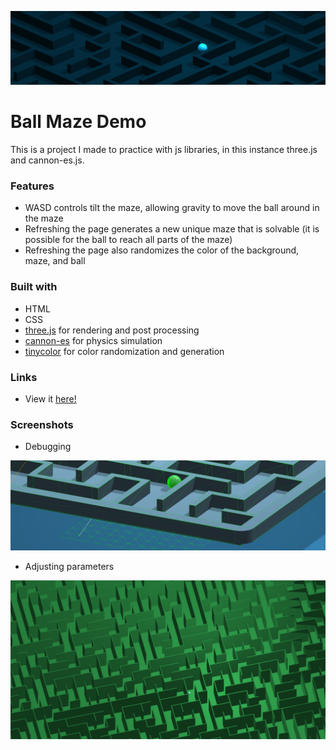 ![](./screen1.png)

# Ball Maze Demo

This is a project I made to practice with js libraries, in this instance three.js and cannon-es.js.

### Features

-   WASD controls tilt the maze, allowing gravity to move the ball around in the maze
-   Refreshing the page generates a new unique maze that is solvable (it is possible for the ball to reach all parts of the maze)
-   Refreshing the page also randomizes the color of the background, maze, and ball

### Built with

-   HTML
-   CSS
-   [three.js](https://github.com/mrdoob/three.js/) for rendering and post processing
-   [cannon-es](https://github.com/pmndrs/cannon-es) for physics simulation
-   [tinycolor](https://github.com/bgrins/TinyColor) for color randomization and generation

### Links

-   View it [here!](https://arnh8.github.io/ball-maze-demo)

### Screenshots

-   Debugging

![](./screen2.png)

-   Adjusting parameters

![](./screen3.png)
